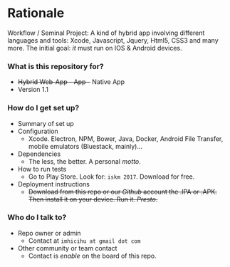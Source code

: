 # Rationale #

Workflow / Seminal Project: A kind of hybrid app involving different languages and tools: Xcode, Javascript, Jquery, Html5, CSS3 and many more. The initial goal: *it* must run on IOS & Android devices.

### What is this repository for? ###

* ~~Hybrid Web-App - App -~~ Native App
* Version 1.1


### How do I get set up? ###

* Summary of set up
* Configuration
     - Xcode. Electron, NPM, Bower, Java, Docker, Android File Transfer, mobile emulators (Bluestack, mainly)...
* Dependencies
     - The less, the better. A personal _motto_.
* How to run tests
     - Go to Play Store. Look for: `iskm 2017`. Download for free.
* Deployment instructions
     - ~~Download from this repo or our _Github_ account the .IPA or .APK. Then install it on your device. Run it. _Presto_.~~


### Who do I talk to? ###

* Repo owner or admin
     - Contact at `imhicihu at gmail dot com`
* Other community or team contact
     - Contact is _enable_ on the board of this repo. 